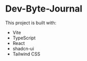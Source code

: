 # Dev-Byte-Journal
This project is built with:

- Vite
- TypeScript
- React
- shadcn-ui
- Tailwind CSS
